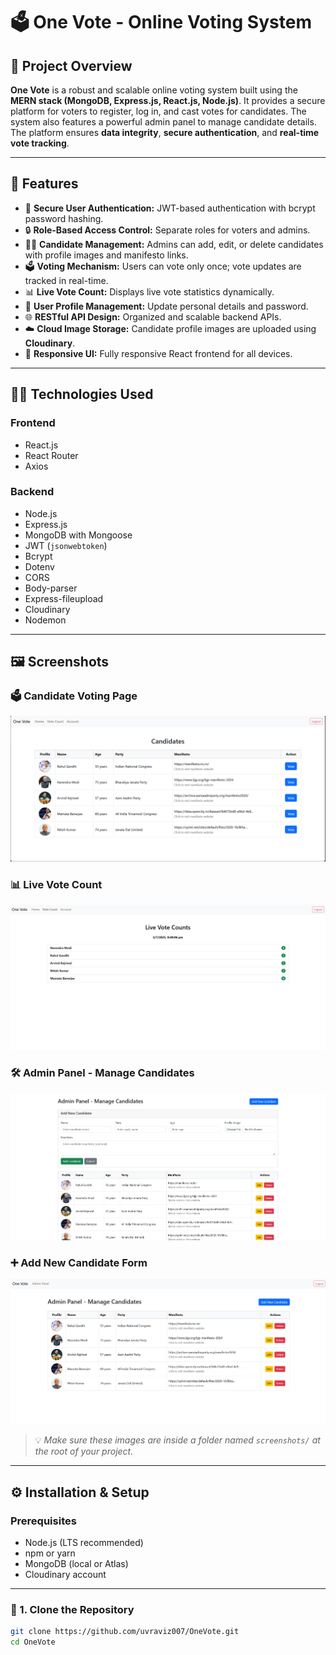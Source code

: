 # 🗳️ One Vote - Online Voting System

## 📌 Project Overview

**One Vote** is a robust and scalable online voting system built using the **MERN stack (MongoDB, Express.js, React.js, Node.js)**. It provides a secure platform for voters to register, log in, and cast votes for candidates. The system also features a powerful admin panel to manage candidate details. The platform ensures **data integrity**, **secure authentication**, and **real-time vote tracking**.

---

## 🚀 Features

- 🔐 **Secure User Authentication:** JWT-based authentication with bcrypt password hashing.
- 🔒 **Role-Based Access Control:** Separate roles for voters and admins.
- 🧑‍💼 **Candidate Management:** Admins can add, edit, or delete candidates with profile images and manifesto links.
- 🗳️ **Voting Mechanism:** Users can vote only once; vote updates are tracked in real-time.
- 📊 **Live Vote Count:** Displays live vote statistics dynamically.
- 👤 **User Profile Management:** Update personal details and password.
- 🌐 **RESTful API Design:** Organized and scalable backend APIs.
- ☁️ **Cloud Image Storage:** Candidate profile images are uploaded using **Cloudinary**.
- 📱 **Responsive UI:** Fully responsive React frontend for all devices.

---

## 🧑‍💻 Technologies Used

### Frontend
- React.js
- React Router
- Axios

### Backend
- Node.js
- Express.js
- MongoDB with Mongoose
- JWT (`jsonwebtoken`)
- Bcrypt
- Dotenv
- CORS
- Body-parser
- Express-fileupload
- Cloudinary
- Nodemon

---

## 🖼️ Screenshots

### 🗳️ Candidate Voting Page
![Voting Page](./images/voting-page.png)

### 📊 Live Vote Count
![Vote Count](./images/vote-count.png)

### 🛠️ Admin Panel - Manage Candidates
![Admin Panel](./images/admin-panel.png)

### ➕ Add New Candidate Form
![Add Candidate](./images/add-candidate.png)

> 💡 *Make sure these images are inside a folder named `screenshots/` at the root of your project.*

---

## ⚙️ Installation & Setup

### Prerequisites
- Node.js (LTS recommended)
- npm or yarn
- MongoDB (local or Atlas)
- Cloudinary account

---

### 📂 1. Clone the Repository

```bash
git clone https://github.com/uvraviz007/OneVote.git
cd OneVote
